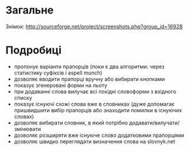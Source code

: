 # Загальне #

Знімок: http://sourceforge.net/project/screenshots.php?group_id=16928

# Подробиці #

  * пропонує варіанти прапорців (поки є два алгоритми: через статистику суфіксів і aspell munch)
  * дозволяє вводити прапорці вручну або вибирати кнопками
  * показує згенеровані форми на льоту
  * при додаванні слова вилучає всі похідні словоформи з вхідного списку
  * показує існуючі схожі слова вже в словниках (дуже допомагає пришвидшити вибір прапорців або знаходити помилки в існуючих словах)
  * дозволяє вибирати словник, в який потрібно додавати/вилучати/змінювати
  * дозволяє розширяти вже існуюче слово додатковими прапорцями
  * дозволяє швидко переглядати визначення слова на slovnyk.net